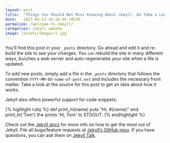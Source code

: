 ```yaml
---
layout: post
title:  "Things You Should Not Miss Knowing About Jekyll. Do Take a Look and Thank Me Later"
date:   2017-05-13 16:10:49 +0530
permalink: /welcome-to-Jekyll/
categories: jekyll update
image: /assets/images/1.jpg
---
```

You’ll find this post in your `_posts` directory. Go ahead and edit it and re-build the site to see your changes. You `can` rebuild the site in many different ways, bu\ches a web server and auto-regenerates your site when a file is updated.

To add new posts, simply add a file in the `_posts` directory that follows the convention `YYYY-MM-DD-name-of-post.ext` and includes the necessary front matter. Take a look at the source for this post to get an idea about how it works.

Jekyll also offers powerful support for code snippets:

{% highlight ruby %}
def print_hi(name)
  puts "Hi, #{name}"
end
print_hi('Tom')
#=> prints 'Hi, Tom' to STDOUT.
{% endhighlight %}

Check out the [Jekyll docs][Hahaha] for more info on how to get the most out of Jekyll. File all bugs/feature requests at [Jekyll’s GitHub repo][jekyll-gh]. If you have questions, you can ask them on [Jekyll Talk][jekyll-talk].

[jekyll-docs]: https://jekyllrb.com/docs/home
[jekyll-gh]:   https://github.com/jekyll/jekyll
[jekyll-talk]: https://talk.jekyllrb.com/
[Hahaha]: https://talk.jekyllrb.com/
